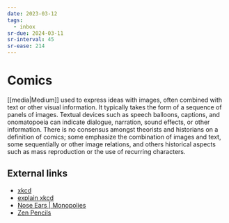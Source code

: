 ```yaml
---
date: 2023-03-12
tags:
  - inbox
sr-due: 2024-03-11
sr-interval: 45
sr-ease: 214
---
```


# Comics

[[media|Medium]] used to express ideas with images, often
combined with text or other visual information. It typically takes the form of a
sequence of panels of images. Textual devices such as speech balloons, captions,
and onomatopoeia can indicate dialogue, narration, sound effects, or other
information. There is no consensus amongst theorists and historians on a
definition of comics; some emphasize the combination of images and text, some
sequentially or other image relations, and others historical aspects such as
mass reproduction or the use of recurring characters.

## External links

- [xkcd](https://xkcd.com/)
- [explain xkcd](https://www.explainxkcd.com/wiki/index.php/Main_Page)
- [Nose Ears | Monopolies](https://wuzzy.neocities.org/)
- [Zen Pencils](https://www.zenpencils.com/newreaders/)
